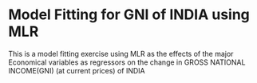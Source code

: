 # Model Fitting for GNI of INDIA using MLR
This is a model fitting exercise using MLR as the effects of the major Economical variables as regressors on the change in GROSS NATIONAL INCOME(GNI) (at current prices) of INDIA 
